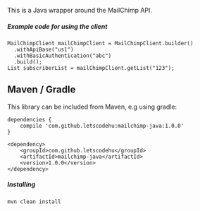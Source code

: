 This is a Java wrapper around the MailChimp API.

##### Example code for using the client

    MailChimpClient mailChimpClient = MailChimpClient.builder()
      .withApiBase("us1")
      .withBasicAuthentication("abc")
      .build();
    List subscriberList = mailChimpClient.getList("123");

## Maven / Gradle

This library can be included from Maven, e.g using gradle:

    dependencies {
        compile 'com.github.letscodehu:mailchimp-java:1.0.0'
    }
    
    <dependency>
        <groupId>com.github.letscodehu</groupId>
        <artifactId>mailchimp-java</artifactId>
        <version>1.0.0</version>
    </dependency>

##### Installing

    mvn clean install
